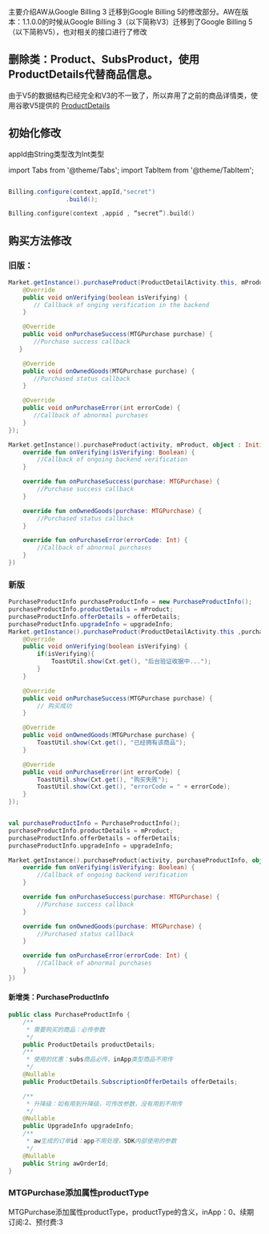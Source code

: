 主要介绍AW从Google Billing 3 迁移到Google Billing 5的修改部分。AW在版本：1.1.0.0的时候从Google Billing 3（以下简称V3）迁移到了Google Billing 5（以下简称V5），也对相关的接口进行了修改

## 删除类：Product、SubsProduct，使用ProductDetails代替商品信息。
由于V5的数据结构已经完全和V3的不一致了，所以弃用了之前的商品详情类，使用谷歌V5提供的 [ProductDetails](https://developer.android.com/reference/com/android/billingclient/api/ProductDetails)

## 初始化修改
appId由String类型改为Int类型

import Tabs from '@theme/Tabs';
import TabItem from '@theme/TabItem';

<Tabs>
  <TabItem value="Java" label="Java" default>

```Java

Billing.configure(context,appId,"secret")
                .build();
```
  </TabItem>
  <TabItem value="Kotlin" label="Kotlin">

```Kotlin
Billing.configure(context ,appid , “secret”).build()
```
  </TabItem>

</Tabs>

## 购买方法修改

### 旧版：


<Tabs>
<TabItem value="Java" label="Java" default>

```Java
Market.getInstance().purchaseProduct(ProductDetailActivity.this, mProduct, new InitiatePurchaseListener() {
    @Override
    public void onVerifying(boolean isVerifying) {
       // Callback of onging verification in the backend
    }

    @Override
    public void onPurchaseSuccess(MTGPurchase purchase) {
       //Purchase success callback
   }

    @Override
    public void onOwnedGoods(MTGPurchase purchase) {
       //Purchased status callback
    }

    @Override
    public void onPurchaseError(int errorCode) {
       //Callback of abnormal purchases
    }
});
```
</TabItem>
<TabItem value="Kotlin" label="Kotlin">

```Kotlin
Market.getInstance().purchaseProduct(activity, mProduct, object : InitiatePurchaseListener {
    override fun onVerifying(isVerifying: Boolean) {
        //Callback of ongoing backend verification
    }

    override fun onPurchaseSuccess(purchase: MTGPurchase) {
        //Purchase success callback
    }

    override fun onOwnedGoods(purchase: MTGPurchase) {
        //Purchased status callback
    }

    override fun onPurchaseError(errorCode: Int) {
        //Callback of abnormal purchases
    }
})
```
</TabItem>

</Tabs>

### 新版



<Tabs>
<TabItem value="Java" label="Java" default>

```Java
PurchaseProductInfo purchaseProductInfo = new PurchaseProductInfo();
purchaseProductInfo.productDetails = mProduct;
purchaseProductInfo.offerDetails = offerDetails;
purchaseProductInfo.upgradeInfo = upgradeInfo;
Market.getInstance().purchaseProduct(ProductDetailActivity.this ,purchaseProductInfo , new InitiatePurchaseListener() {
    @Override
    public void onVerifying(boolean isVerifying) {
        if(isVerifying){
            ToastUtil.show(Cxt.get(), "后台验证收据中...");
        }
    }

    @Override
    public void onPurchaseSuccess(MTGPurchase purchase) {
        // 购买成功
    }

    @Override
    public void onOwnedGoods(MTGPurchase purchase) {
        ToastUtil.show(Cxt.get(), "已经拥有该商品");
    }

    @Override
    public void onPurchaseError(int errorCode) {
        ToastUtil.show(Cxt.get(), "购买失败");
        ToastUtil.show(Cxt.get(), "errorCode = " + errorCode);
    }
});
```
</TabItem>
<TabItem value="Kotlin" label="Kotlin">

```Kotlin

val purchaseProductInfo = PurchaseProductInfo();
purchaseProductInfo.productDetails = mProduct;
purchaseProductInfo.offerDetails = offerDetails;
purchaseProductInfo.upgradeInfo = upgradeInfo;

Market.getInstance().purchaseProduct(activity, purchaseProductInfo, object : InitiatePurchaseListener {
    override fun onVerifying(isVerifying: Boolean) {
        //Callback of ongoing backend verification
    }

    override fun onPurchaseSuccess(purchase: MTGPurchase) {
        //Purchase success callback
    }

    override fun onOwnedGoods(purchase: MTGPurchase) {
        //Purchased status callback
    }

    override fun onPurchaseError(errorCode: Int) {
        //Callback of abnormal purchases
    }
})
```
</TabItem>

</Tabs>

#### 新增类：PurchaseProductInfo

```Java
public class PurchaseProductInfo {
    /**
     * 需要购买的商品：必传参数
     */
    public ProductDetails productDetails;
    /**
     * 使用的优惠：subs商品必传，inApp类型商品不用传
     */
    @Nullable
    public ProductDetails.SubscriptionOfferDetails offerDetails;

    /**
     * 升降级：如有用到升降级，可传改参数，没有用到不用传
     */
    @Nullable
    public UpgradeInfo upgradeInfo;
    /**
     * aw生成的订单id：app不用处理，SDK内部使用的参数
     */
    @Nullable
    public String awOrderId;
}

```

### MTGPurchase添加属性productType

MTGPurchase添加属性productType，productType的含义，inApp：0、续期订阅:2、预付费:3
